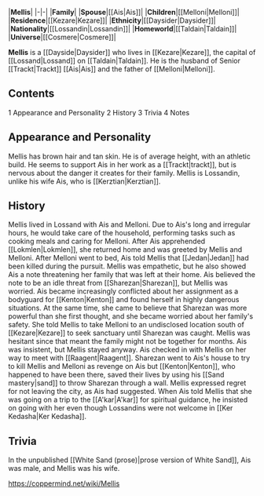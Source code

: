 |**Mellis**|
|-|-|
|**Family**|
|**Spouse**|[[Ais\|Ais]]|
|**Children**|[[Melloni\|Melloni]]|
|**Residence**|[[Kezare\|Kezare]]|
|**Ethnicity**|[[Daysider\|Daysider]]|
|**Nationality**|[[Lossandin\|Lossandin]]|
|**Homeworld**|[[Taldain\|Taldain]]|
|**Universe**|[[Cosmere\|Cosmere]]|

**Mellis** is a [[Dayside\|Daysider]] who lives in [[Kezare\|Kezare]], the capital of [[Lossand\|Lossand]] on [[Taldain\|Taldain]]. He is the husband of Senior [[Trackt\|Trackt]] [[Ais\|Ais]] and the father of [[Melloni\|Melloni]].

## Contents

1 Appearance and Personality
2 History
3 Trivia
4 Notes


## Appearance and Personality
Mellis has brown hair and tan skin. He is of average height, with an athletic build. He seems to support Ais in her work as a [[Trackt\|trackt]], but is nervous about the danger it creates for their family. Mellis is Lossandin, unlike his wife Ais, who is [[Kerztian\|Kerztian]].

## History
Mellis lived in Lossand with Ais and Melloni. Due to Ais's long and irregular hours, he would take care of the household, performing tasks such as cooking meals and caring for Melloni.
After Ais apprehended [[Lokmlen\|Lokmlen]], she returned home and was greeted by Mellis and Melloni. After Melloni went to bed, Ais told Mellis that [[Jedan\|Jedan]] had been killed during the pursuit. Mellis was empathetic, but he also showed Ais a note threatening her family that was left at their home. Ais believed the note to be an idle threat from [[Sharezan\|Sharezan]], but Mellis was worried.
Ais became increasingly conflicted about her assignment as a bodyguard for [[Kenton\|Kenton]] and found herself in highly dangerous situations. At the same time, she came to believe that Sharezan was more powerful than she first thought, and she became worried about her family's safety. She told Mellis to take Melloni to an undisclosed location south of [[Kezare\|Kezare]] to seek sanctuary until Sharezan was caught. Mellis was hesitant since that meant the family might not be together for months. Ais was insistent, but Mellis stayed anyway.
Ais checked in with Mellis on her way to meet with [[Raagent\|Raagent]].
Sharezan went to Ais's house to try to kill Mellis and Melloni as revenge on Ais but [[Kenton\|Kenton]], who happened to have been there, saved their lives by using his [[Sand mastery\|sand]] to throw Sharezan through a wall. Mellis expressed regret for not leaving the city, as Ais had suggested.
When Ais told Mellis that she was going on a trip to the [[A'kar\|A'kar]] for spiritual guidance, he insisted on going with her even though Lossandins were not welcome in [[Ker Kedasha\|Ker Kedasha]].

## Trivia
In the unpublished [[White Sand (prose)\|prose version of White Sand]], Ais was male, and Mellis was his wife.


https://coppermind.net/wiki/Mellis